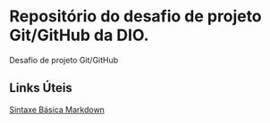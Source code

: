# Repositório do desafio de projeto Git/GitHub da DIO.
Desafio de projeto Git/GitHub
## Links Úteis
[Sintaxe Básica Markdown](https://www.markdownguide.org/basic-syntax/)

